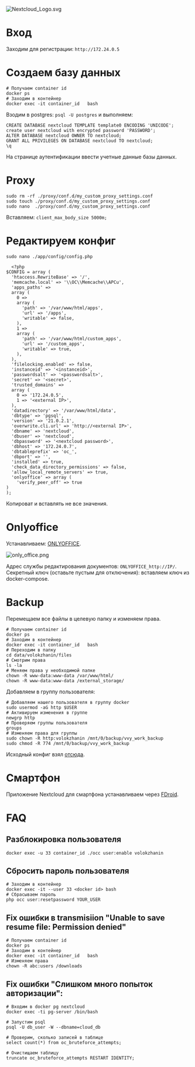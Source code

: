 ![Nextcloud_Logo.svg](https://upload.wikimedia.org/wikipedia/commons/thumb/6/60/Nextcloud_Logo.svg/113px-Nextcloud_Logo.svg.png)
# Вход 
Заходим для регистрации: `http://172.24.0.5`

# Создаем базу данных
```
# Получаем container id 
docker ps
# Заходим в контейнер 
docker exec -it container_id   bash
```

Взодим в postgres: `psql -U postgres` и выполняем:
```
CREATE DATABASE nextcloud TEMPLATE template0 ENCODING 'UNICODE';
create user nextcloud with encrypted password 'PASSWORD';
ALTER DATABASE nextcloud OWNER TO nextcloud;
GRANT ALL PRIVILEGES ON DATABASE nextcloud TO nextcloud;
\q
```
На странице аутентификации ввести учетные данные базы данных. 

# Proxy
```
sudo rm -rf ./proxy/conf.d/my_custom_proxy_settings.conf
sudo touch ./proxy/conf.d/my_custom_proxy_settings.conf
sudo nano  ./proxy/conf.d/my_custom_proxy_settings.conf 
```
Вставляем: `client_max_body_size 5000m;`

# Редактируем конфиг
`sudo nano ./app/config/config.php`

```
  <?php
$CONFIG = array (
  'htaccess.RewriteBase' => '/',
  'memcache.local' => '\\OC\\Memcache\\APCu',
  'apps_paths' =>
  array (
    0 =>
    array (
      'path' => '/var/www/html/apps',
      'url' => '/apps',
      'writable' => false,
    ),
    1 =>
    array (
      'path' => '/var/www/html/custom_apps',
      'url' => '/custom_apps',
      'writable' => true,
    ),
  ),
  'filelocking.enabled' => false,
  'instanceid' => '<instanceid>',
  'passwordsalt' => '<passwordsalt>',
  'secret' => '<secret>',
  'trusted_domains' =>
  array (
    0 => '172.24.0.5',
    1 => '<external IP>',
  ),
  'datadirectory' => '/var/www/html/data',
  'dbtype' => 'pgsql',
  'version' => '21.0.2.1',
  'overwrite.cli.url' => 'http://<external IP>',
  'dbname' => 'nextcloud',
  'dbuser' => 'nextcloud',
  'dbpassword' => '<nextcloud password>',
  'dbhost' => '172.24.0.7',
  'dbtableprefix' => 'oc_',
  'dbport' => '',
  'installed' => true,
  'check_data_directory_permissions' => false,
  'allow_local_remote_servers' => true,
  'onlyoffice' => array (
    'verify_peer_off' => true
)
);
```
Копироват и вставлять не все значения.

# Onlyoffice
Устанавливаем: [ONLYOFFICE](https://apps.nextcloud.com/apps/onlyoffice). 

![only_office.png](https://upload.wikimedia.org/wikipedia/commons/d/d9/Logo_light_tl.png)

Адрес службы редактирования документов: `ONLYOFFICE_http://IP/`.
Секретный ключ (оставьте пустым для отключения): вставляем ключ из docker-compose. 

# Backup 
Перемещаем все файлы в целевую папку и изменяем права. 
```
# Получаем container id 
docker ps
# Заходим в контейнер 
docker exec -it container_id   bash
# Переходим в папку
cd data/volokzhanin/files
# Смотрим права 
ls -la
# Меняем права у необходимой папке 
chown -R www-data:www-data /var/www/html/
chown -R www-data:www-data /external_storage/
```
Добавляем в группу пользователя: 
```
# Добавляем нашего пользователя в группу docker
sudo usermod -aG http $USER
# Активируем изменения в группе
newgrp http 
# Проверяем группы пользователя 
groups
# Изменяем права для группы
sudo chown -R http:volokzhanin /mnt/0/backup/vvy_work_backup  
sudo chmod -R 774 /mnt/0/backup/vvy_work_backup 
```

Исходный конфиг взял [отсюда](https://github.com/linuxlifepage/nextcloud).

# Смартфон
Приложение Nextcloud для смартфона устанавливаем через [FDroid](https://f-droid.org/).

# FAQ
## Разблокировка пользователя 
`docker exec -u 33 container_id ./occ user:enable volokzhanin`

## Сбросить пароль пользователя 
```
# Заходим в контейнер
docker exec -it --user 33 <docker id> bash
# Сбрасываем пароль
php occ user:resetpassword YOUR_USER
```

## Fix ошибки в transmisiion "Unable to save resume file: Permission denied"
```
# Получаем container id 
docker ps
# Заходим в контейнер 
docker exec -it container_id   bash
# Изменяем права
chown -R abc:users /downloads
```
## Fix ошибки "Слишком много попыток авторизации":
```
# Входим в docker pg nextcloud
docker exec -ti pg-server /bin/bash

# Запустим psql
psql -U db_user -W --dbname=cloud_db

# Проверим, сколько записей в таблице
select count(*) from oc_bruteforce_attempts;

# Очистищаем таблицу	
truncate oc_bruteforce_attempts RESTART IDENTITY;
```
